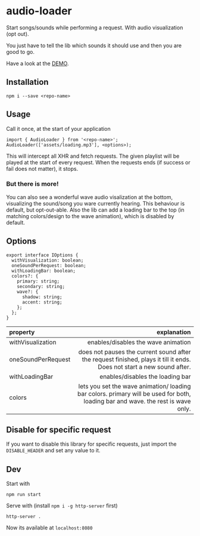 # audio-loader
Start songs/sounds while performing a request. With audio visualization (opt out).

You just have to tell the lib which sounds it should use and then you are good to go.

Have a look at the [DEMO](https://glappsi.github.io/audio-loader/).

## Installation
```
npm i --save <repo-name>
```

## Usage
Call it once, at the start of your application
```
import { AudioLoader } from '<repo-name>';
AudioLoader(['assets/loading.mp3'], <options>);
```

This will intercept all XHR and fetch requests. The given playlist will be played at the start of
every request. When the requests ends (if success or fail does not matter), it stops.

### But there is more!
You can also see a wonderful wave audio visalization at the bottom, visualizing the sound/song you ware currently hearing.
This behaviour is default, but opt-out-able.
Also the lib can add a loading bar to the top (in matching colors/design to the wave animation), which is disabled by default.

## Options
```
export interface IOptions {
  withVisualization: boolean;
  oneSoundPerRequest: boolean;
  withLoadingBar: boolean;
  colors?: {
    primary: string;
    secondary: string;
    wave?: {
      shadow: string;
      accent: string;
    };
  };
}
```

| property       | explanation    |
| :------------- | ----------: |
| withVisualization | enables/disables the wave animation |
| oneSoundPerRequest   | does not pauses the current sound after the request finished, plays it till it ends. Does not start a new sound after. |
| withLoadingBar | enables/disables the loading bar |
| colors | lets you set the wave animation/ loading bar colors. primary will be used for both, loading bar and wave. the rest is wave only. |

## Disable for specific request
If you want to disable this library for specific requests, just import the `DISABLE_HEADER` and set any value to it.

## Dev
Start with
```
npm run start
```

Serve with (install `npm i -g http-server` first)
```
http-server .
```

Now its available at `localhost:8080`